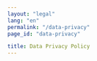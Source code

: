```yaml
---
layout: "legal"
lang: "en"
permalink: "/data-privacy"
page_id: "data-privacy"

title: Data Privacy Policy
---
```

